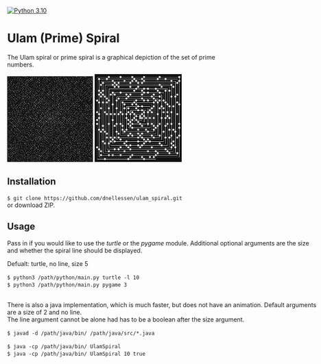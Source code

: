 
[![Python 3.10](https://img.shields.io/badge/python-3.10-blue.svg)](https://www.python.org/downloads/release/python-3105/)

# Ulam (Prime) Spiral

The Ulam spiral or prime spiral is a graphical depiction of the set of prime numbers.

<div style="position: absolute;">
    <img src="img/large.png" width="200"> 
    <img src="img/small_line.png" width="203"> 
<div>


## Installation
`$ git clone https://github.com/dnellessen/ulam_spiral.git`\
or download ZIP.


## Usage
Pass in if you would like to use the <em>turtle</em> or the <em>pygame</em> module. Additional optional arguments are the size and whether the spiral line should be displayed.

Defualt: turtle, no line, size 5

`$ python3 /path/python/main.py turtle -l 10`\
`$ python3 /path/python/main.py pygame 3`


\
There is also a java implementation, which is much faster, but does not have an animation. Default arguments are a size of 2 and no line.\
The line argument cannot be alone had has to be a boolean after the size argument.

`$ javad -d /path/java/bin/ /path/java/src/*.java`

`$ java -cp /path/java/bin/ UlamSpiral`\
`$ java -cp /path/java/bin/ UlamSpiral 10 true`
